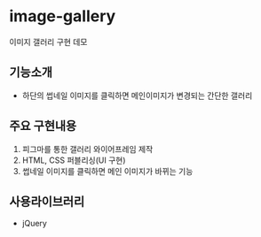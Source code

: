 # image-gallery
이미지 갤러리 구현 데모

## 기능소개
- 하단의 썹네일 이미지를 클릭하면 메인이미지가 변경되는 간단한 갤러리

## 주요 구현내용
1. 피그마를 통한 갤러리 와이어프레임 제작
2. HTML, CSS 퍼블리싱(UI 구현)
3. 썹네일 이미지를 클릭하면 메인 이미지가 바뀌는 기능

## 사용라이브러리
- jQuery
